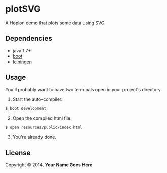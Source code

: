 # plotSVG

A Hoplon demo that plots some data using SVG.

## Dependencies

- java 1.7+
- [boot][1]
- [leiningen][2]

## Usage

You'll probably want to have two terminals open in your project's
directory.

1. Start the auto-compiler.

```bash
$ boot development
```

2. Open the compiled html file.

```bash
$ open resources/public/index.html
```

3. You're already done.

## License

Copyright © 2014, **Your Name Goes Here**

[1]: https://github.com/tailrecursion/boot
[2]: https://github.com/technomancy/leiningen
